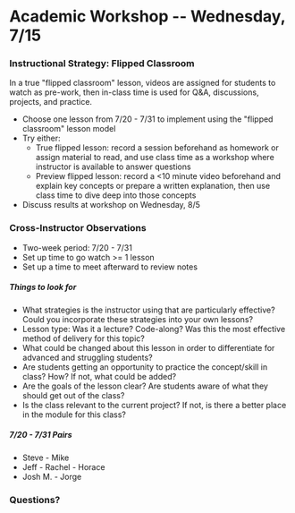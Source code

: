 # Academic Workshop -- Wednesday, 7/15

### Instructional Strategy: Flipped Classroom

In a true "flipped classroom" lesson, videos are assigned for students to watch as pre-work, then in-class time is used for Q&A, discussions, projects, and practice. 

* Choose one lesson from 7/20 - 7/31 to implement using the "flipped classroom" lesson model
* Try either: 
  - True flipped lesson: record a session beforehand as homework or assign material to read, and use class time as a workshop where instructor is available to answer questions
  - Preview flipped lesson: record a <10 minute video beforehand and explain key concepts or prepare a written explanation, then use class time to dive deep into those concepts
* Discuss results at workshop on Wednesday, 8/5

### Cross-Instructor Observations

* Two-week period: 7/20 - 7/31
* Set up time to go watch >= 1 lesson
* Set up a time to meet afterward to review notes

##### Things to look for

* What strategies is the instructor using that are particularly effective? Could you incorporate these strategies into your own lessons?
* Lesson type: Was it a lecture? Code-along? Was this the most effective method of delivery for this topic? 
* What could be changed about this lesson in order to differentiate for advanced and struggling students? 
* Are students getting an opportunity to practice the concept/skill in class? How? If not, what could be added? 
* Are the goals of the lesson clear? Are students aware of what they should get out of the class? 
* Is the class relevant to the current project? If not, is there a better place in the module for this class? 

##### 7/20 - 7/31 Pairs

* Steve - Mike
* Jeff - Rachel - Horace
* Josh M. - Jorge

### Questions?
